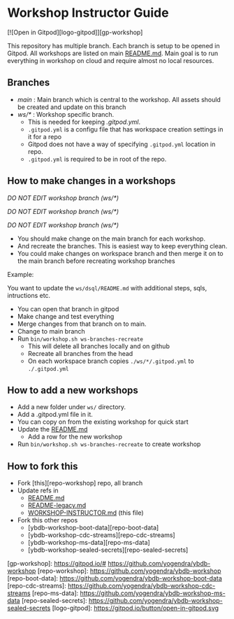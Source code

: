 # Workshop Instructor Guide

[![Open in Gitpod][logo-gitpod]][gp-workshop] 

This repository has multiple branch. Each branch is setup to be opened in Gitpod.
All workshops are listed on main [README.md](README.md). Main goal is to run everything in workshop on cloud and require almost no local resources.

## Branches

- *main* : Main branch which is central to the workshop. All assets should be created and update on this branch
- *ws/\** : Workshop specific branch.
  - This is needed for keeping *.gitpod.yml*.
  - `.gitpod.yml` is a configu file that has workspace creation settings in it for a repo
  - Gitpod does not have a way of specifying `.gitpod.yml` location in repo.
  - `.gitpod.yml` is required to be in root of the repo.


## How to make changes in a workshops

*DO NOT EDIT workshop branch (ws/\*)*

*DO NOT EDIT workshop branch (ws/\*)*

*DO NOT EDIT workshop branch (ws/\*)*

- You should make change on the main branch for each workshop.
- And recreate the branches. This is easiest way to keep everything clean.
- You could make changes on workspace branch and then merge it on to the main branch before recreating workshop branches

Example:

You want to update the `ws/dsql/README.md` with additional steps, sqls, intructions etc.

- You can open that branch in gitpod
- Make change and test everything
- Merge changes from that branch on to main.
- Change to main branch
- Run `bin/workshop.sh ws-branches-recreate`
  - This will delete all branches locally and on github
  - Recreate all branches from the head
  - On each workspace branch copies `./ws/*/.gitpod.yml` to `./.gitpod.yml`


## How to add a new  workshops

- Add a new folder under `ws/` directory.
- Add a .gitpod.yml file in it.
- You can copy on from the existing workshop for quick start
- Update the [README.md](README.md)
  - Add a row for the new workshop
- Run `bin/workshop.sh ws-branches-recreate` to create workshop


## How to fork this

- Fork [this][repo-workshop] repo, all branch
- Update refs in
  - [README.md](README.md)
  - [README-legacy.md](README-legacy.md)
  - [WORKSHOP-INSTRUCTOR.md](WORKSHOP-INSTRUCTOR.md) (this file)
- Fork this other repos
  - [ybdb-workshop-boot-data][repo-boot-data]
  - [ybdb-workshop-cdc-streams][repo-cdc-streams]
  - [ybdb-workshop-ms-data][repo-ms-data]
  - [ybdb-workshop-sealed-secrets][repo-sealed-secrets]


[gp-workshop]: https://gitpod.io/# https://github.com/yogendra/ybdb-workshop 
[repo-workshop]: https://github.com/yogendra/ybdb-workshop
[repo-boot-data]: https://github.com/yogendra/ybdb-workshop-boot-data
[repo-cdc-streams]: https://github.com/yogendra/ybdb-workshop-cdc-streams
[repo-ms-data]: https://github.com/yogendra/ybdb-workshop-ms-data
[repo-sealed-secrets]: https://github.com/yogendra/ybdb-workshop-sealed-secrets
[logo-gitpod]: https://gitpod.io/button/open-in-gitpod.svg
